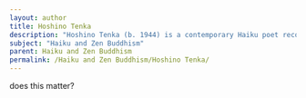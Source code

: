 ```yaml
---
layout: author
title: Hoshino Tenka
description: "Hoshino Tenka (b. 1944) is a contemporary Haiku poet recognized for her innovative approach to Haiku, influenced heavily by Zen gardens and the seasonality of nature."
subject: "Haiku and Zen Buddhism"
parent: Haiku and Zen Buddhism
permalink: /Haiku and Zen Buddhism/Hoshino Tenka/
---
```


does this matter?
